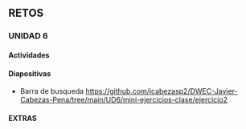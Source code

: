 ## RETOS
### UNIDAD 6

#### Actividades


#### Diapositivas
- Barra de busqueda
    https://github.com/jcabezasp2/DWEC-Javier-Cabezas-Pena/tree/main/UD6/mini-ejercicios-clase/ejercicio2

#### EXTRAS

